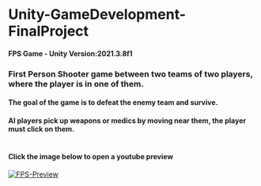 # Unity-GameDevelopment-FinalProject
#### FPS Game - Unity Version:2021.3.8f1
### First Person Shooter game between two teams of two players, where the player is in one of them.
#### The goal of the game is to defeat the enemy team and survive.
#### AI players pick up weapons or medics by moving near them, the player must click on them.
#
#	
#### Click the image below to open a youtube preview
[![FPS-Preview](https://user-images.githubusercontent.com/75164307/194331722-33401959-521a-4be4-bb79-284d3d6fb3df.jpg)](https://www.youtube.com/watch?v=rv0s_7tfKOY "FPS - Preview")

